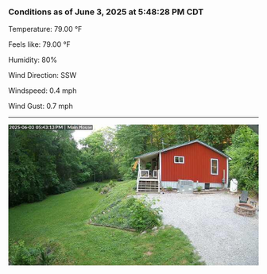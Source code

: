 ### Conditions as of June 3, 2025 at 5:48:28 PM CDT 

Temperature: 79.00 &deg;F

Feels like: 79.00 &deg;F

Humidity: 80%

Wind Direction: SSW

Windspeed: 0.4 mph

Wind Gust: 0.7 mph

---

<img src="./images/latest.jpeg"/>

